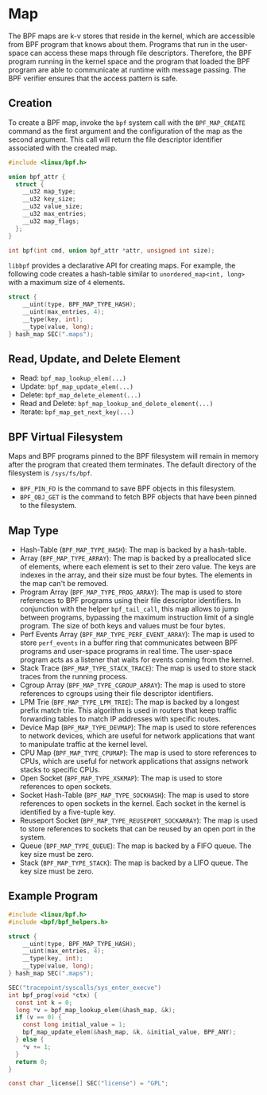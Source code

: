 # Map

The BPF maps are k-v stores that reside in the kernel, which are accessible from BPF program that knows about them. Programs that run in the user-space can access these maps through file descriptors. Therefore, the BPF program running in the kernel space and the program that loaded the BPF program are able to communicate at runtime with message passing. The BPF verifier ensures that the access pattern is safe.

## Creation

To create a BPF map, invoke the `bpf` system call with the `BPF_MAP_CREATE` command as the first argument and the configuration of the map as the second argument. This call will return the file descriptor identifier associated with the created map.

```c
#include <linux/bpf.h>

union bpf_attr {
  struct {
    __u32 map_type;
    __u32 key_size;
    __u32 value_size;
    __u32 max_entries;
    __u32 map_flags;
  };
}

int bpf(int cmd, union bpf_attr *attr, unsigned int size);
```

`libbpf` provides a declarative API for creating maps. For example, the following code creates a hash-table similar to `unordered_map<int, long>` with a maximum size of `4` elements.

```c
struct {
    __uint(type, BPF_MAP_TYPE_HASH);
    __uint(max_entries, 4);
    __type(key, int);
    __type(value, long);
} hash_map SEC(".maps");
```

## Read, Update, and Delete Element

- Read: `bpf_map_lookup_elem(...)`
- Update: `bpf_map_update_elem(...)`
- Delete: `bpf_map_delete_element(...)`
- Read and Delete: `bpf_map_lookup_and_delete_element(...)`
- Iterate: `bpf_map_get_next_key(...)`

## BPF Virtual Filesystem

Maps and BPF programs pinned to the BPF filesystem will remain in memory after the program that created them terminates. The default directory of the filesystem is `/sys/fs/bpf`.

- `BPF_PIN_FD` is the command to save BPF objects in this filesystem.
- `BPF_OBJ_GET` is the command to fetch BPF objects that have been pinned to the filesystem.

## Map Type

- Hash-Table (`BPF_MAP_TYPE_HASH`): The map is backed by a hash-table.
- Array (`BPF_MAP_TYPE_ARRAY`): The map is backed by a preallocated slice of elements, where each element is set to their zero value. The keys are indexes in the array, and their size must be four bytes. The elements in the map can't be removed.
- Program Array (`BPF_MAP_TYPE_PROG_ARRAY`): The map is used to store references to BPF programs using their file descriptor identifiers. In conjunction with the helper `bpf_tail_call`, this map allows to jump between programs, bypassing the maximum instruction limit of a single program. The size of both keys and values must be four bytes.
- Perf Events Array (`BPF_MAP_TYPE_PERF_EVENT_ARRAY`): The map is used to store `perf_events` in a buffer ring that communicates between BPF programs and user-space programs in real time. The user-space program acts as a listener that waits for events coming from the kernel.
- Stack Trace (`BPF_MAP_TYPE_STACK_TRACE`): The map is used to store stack traces from the running process.
- Cgroup Array (`BPF_MAP_TYPE_CGROUP_ARRAY`): The map is used to store references to cgroups using their file descriptor identifiers.
- LPM Trie (`BPF_MAP_TYPE_LPM_TRIE`): The map is backed by a longest prefix match trie. This algorithm is used in routers that keep traffic forwarding tables to match IP addresses with specific routes.
- Device Map (`BPF_MAP_TYPE_DEVMAP`): The map is used to store references to network devices, which are useful for network applications that want to manipulate traffic at the kernel level.
- CPU Map (`BPF_MAP_TYPE_CPUMAP`): The map is used to store references to CPUs, which are useful for network applications that assigns network stacks to specific CPUs.
- Open Socket (`BPF_MAP_TYPE_XSKMAP`): The map is used to store references to open sockets.
- Socket Hash-Table (`BPF_MAP_TYPE_SOCKHASH`): The map is used to store references to open sockets in the kernel. Each socket in the kernel is identified by a five-tuple key.
- Reuseport Socket (`BPF_MAP_TYPE_REUSEPORT_SOCKARRAY`): The map is used to store references to sockets that can be reused by an open port in the system.
- Queue (`BPF_MAP_TYPE_QUEUE`): The map is backed by a FIFO queue. The key size must be zero.
- Stack (`BPF_MAP_TYPE_STACK`): The map is backed by a LIFO queue. The key size must be zero.

## Example Program

```c
#include <linux/bpf.h>
#include <bpf/bpf_helpers.h>

struct {
    __uint(type, BPF_MAP_TYPE_HASH);
    __uint(max_entries, 4);
    __type(key, int);
    __type(value, long);
} hash_map SEC(".maps");

SEC("tracepoint/syscalls/sys_enter_execve")
int bpf_prog(void *ctx) {
  const int k = 0;
  long *v = bpf_map_lookup_elem(&hash_map, &k);
  if (v == 0) {
    const long initial_value = 1;
    bpf_map_update_elem(&hash_map, &k, &initial_value, BPF_ANY);
  } else {
    *v += 1;
  }
  return 0;
}

const char _license[] SEC("license") = "GPL";
```
